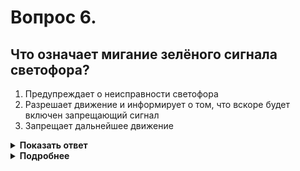 # Вопрос 6.

## Что означает мигание зелёного сигнала светофора?

1. Предупреждает о неисправности светофора
2. Разрешает движение и информирует о том, что вскоре будет включен запрещающий сигнал
3. Запрещает дальнейшее движение

<details>
<summary><b>Показать ответ</b></summary>
Правильный ответ: 2
</details>
<details>
<summary><b>Подробнее</b></summary>
Длительность мигания зелёного сигнала светофора обычно составляет 3-4 с. Это позволяет водителю заблаговременно, в зависимости от конкретных условий, принять решение:
1) продолжить движение с прежней скоростью;
2) несколько увеличить скорость;
3) начать снижение скорости вплоть до остановки.
(Пункт 6.2 ПДД)
</details>